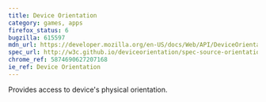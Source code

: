 ```yaml
---
title: Device Orientation
category: games, apps
firefox_status: 6
bugzilla: 615597
mdn_url: https://developer.mozilla.org/en-US/docs/Web/API/DeviceOrientationEvent
spec_url: http://w3c.github.io/deviceorientation/spec-source-orientation.html
chrome_ref: 5874690627207168
ie_ref: Device Orientation
---
```


Provides access to device's physical orientation.
